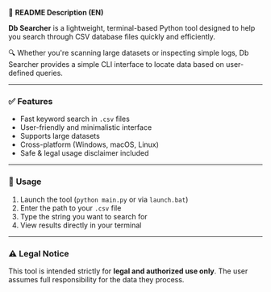 📄 **README Description (EN)**

**Db Searcher** is a lightweight, terminal-based Python tool designed to help you search through CSV database files quickly and efficiently.

🔍 Whether you're scanning large datasets or inspecting simple logs, Db Searcher provides a simple CLI interface to locate data based on user-defined queries.

---

### ✅ **Features**

* Fast keyword search in `.csv` files
* User-friendly and minimalistic interface
* Supports large datasets
* Cross-platform (Windows, macOS, Linux)
* Safe & legal usage disclaimer included

---

### 📌 **Usage**

1. Launch the tool (`python main.py` or via `launch.bat`)
2. Enter the path to your `.csv` file
3. Type the string you want to search for
4. View results directly in your terminal

---

### ⚠️ **Legal Notice**

This tool is intended strictly for **legal and authorized use only**.
The user assumes full responsibility for the data they process.
